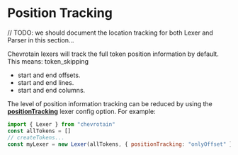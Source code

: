 # Position Tracking

// TODO: we should document the location tracking for both Lexer and Parser in this section...

Chevrotain lexers will track the full token position information by default.
This means:
token_skipping

- start and end offsets.
- start and end lines.
- start and end columns.

The level of position information tracking can be reduced by using the [**positionTracking**](https://chevrotain.io/documentation/10_2_0/interfaces/ILexerConfig.html#positionTracking) lexer config option.
For example:

```javascript
import { Lexer } from "chevrotain"
const allTokens = []
// createTokens...
const myLexer = new Lexer(allTokens, { positionTracking: "onlyOffset" })
```

